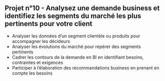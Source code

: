 <h2>Projet n°10 - Analysez une demande business et identifiez les segments du marché les plus pertinents pour votre client</h2>


- Analyser les données d’un segment clientèle ou produits pour accompagner les décideurs
- Analyser les évolutions du marché pour repérer des segments pertinents
- Cadrer les contours de la demande en BI en identifiant besoins, contraintes et exigences
- Participer à l’élaboration des recommandations business en prenant en compte les besoins

